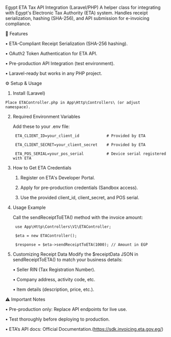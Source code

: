 Egypt ETA Tax API Integration (Laravel/PHP)
  A helper class for integrating with Egypt's Electronic Tax Authority (ETA) system. Handles receipt serialization, hashing (SHA-256), and API submission for e-invoicing compliance.

📌 Features

  •	ETA-Compliant Receipt Serialization (SHA-256 hashing).

  •	OAuth2 Token Authentication for ETA API.

  •	Pre-production API Integration (test environment).

  •	Laravel-ready but works in any PHP project.
  
⚙️ Setup & Usage
  1. Install (Laravel)

    Place ETAController.php in App\Http\Controllers\ (or adjust namespace).

2. Required Environment Variables

    Add these to your .env file:
  
        ETA_CLIENT_ID=your_client_id          	# Provided by ETA  
    
        ETA_CLIENT_SECRET=your_client_secret  	# Provided by ETA  
    
        ETA_POS_SERIAL=your_pos_serial        	# Device serial registered with ETA

   
3. How to Get ETA Credentials

    1.	Register on ETA's Developer Portal.
  
    2.	Apply for pre-production credentials (Sandbox access).
  
    3.	Use the provided client_id, client_secret, and POS serial.


  
4. Usage Example

    Call the sendReceiptToETA() method with the invoice amount:

        use App\Http\Controllers\V1\ETAController;
      
        $eta = new ETAController();
      
        $response = $eta->sendReceiptToETA(1000); // Amount in EGP 
   

5. Customizing Receipt Data
    Modify the $receiptData JSON in sendReceiptToETA() to match your business details:

    •	Seller RIN (Tax Registration Number).

    •	Company address, activity code, etc.

    •	Item details (description, price, etc.).



⚠️ Important Notes

  •	Pre-production only: Replace API endpoints for live use.

  •	Test thoroughly before deploying to production.

  •	ETA’s API docs: Official Documentation.(https://sdk.invoicing.eta.gov.eg/)

